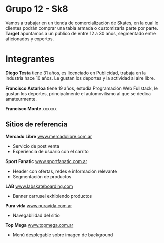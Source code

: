 # Grupo 12 - Sk8
Vamos a trabajar en un tienda de comercialización de Skates, en la cual lo clientes podrán comprar una tabla armada o customizarla parte por parte.
**Target** apuntamos a un público de entre 12 a 30 años, segmentado entre aficionados y expertos.


# Integrantes

**Diego Testa** tiene 31 años, es licenciado en Publicidad, trabaja en la industria hace 10 años. Le gustan los deportes y la actividad al aire libre.

**Francisco Astarloa** tiene 19 años, estudia Programación Web Fullstack, le gustan los deportes, principalmente el automovilismo al que se dedica amateurmente. 

**Francisco Monte** xxxxxx
 


## Sitios de referencia

 **Mercado Libre** www.mercadolibre.com.ar
 - Servicio de post venta
 - Experiencia de usuario con el carrito
 
 **Sport Fanatic** www.sportfanatic.com.ar
 - Header con ofertas, redes e información relevante
 - Segmentación de productos
 
 **LAB** www.labskateboarding.com
 - Banner carrusel exhibiendo productos
 
 **Pura vida** www.puravida.com.ar
 - Navegabilidad del sitio 
 
 **Top Mega** www.topmega.com.ar
 - Menú desplegable sobre imagen de background
 
